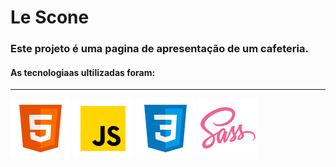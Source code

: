 # Le Scone

### Este projeto é uma pagina de apresentação de um cafeteria.

#### As tecnologiaas ultilizadas foram:
***
![Html5][icone-html]
![javascript][icone-javascript] 
![css][icone-css]
![css][icone-sass]

[icone-css]:img/svgTecnologias/icone-css.svg
[icone-html]:img/svgTecnologias/icone-html-5.svg
[icone-javascript]:img/svgTecnologias/icone-javascript.svg
[icone-sass]:img/svgTecnologias/icone-sass.svg
